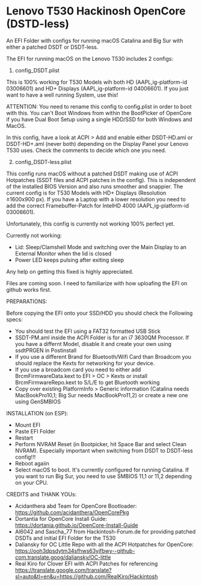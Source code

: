 # Lenovo T530 Hackinosh OpenCore (DSTD-less)

An EFI Folder with configs for running macOS Catalina and Big Sur with either a patched DSDT or DSDT-less.

The EFI for running macOS on the Lenovo T530 includes 2 configs:

1. config_DSDT.plist

This is 100% working for T530 Models wih both HD (AAPL,ig-platform-id 03006601) and HD+ Displays (AAPL,ig-platform-id 04006601). If you just want to have
a well running System, use this!

ATTENTION: You need to rename this config to config.plist in order to boot with this. You can't Boot Windows from within the BootPicker of OpenCore if you 
have Dual Boot Setup using a single HDD/SSD for both Windows and MacOS.

In this config, have a look at ACPI > Add and enable either DSDT-HD.aml or DSDT-HD+.aml (never both) depending on the Display Panel your Lenovo T530 uses. Check the comments to decide which one you need.

2. config_DSDT-less.plist

This config runs macOS without a patched DSDT making use of ACPI Hotpatches (SSDT files and ACPI patches in the config). This is independent of the installed BIOS Version and also runs smoother and snappier. The current config is for T530 Models with HD+ Displays (Resolution ≥1600x900 px). If you have a Laptop with a lower resolution you need to add the correct Framebuffer-Patch for IntelHD 4000 (AAPL,ig-platform-id 03006601).

Unfortunately, this config is currently not working 100% perfect yet. 

Currently not working:
- Lid: Sleep/Clamshell Mode and switching over the Main Display to an External Monitor when the lid is closed
- Power LED keeps pulsing after exiting sleep

Any help on getting this fixed is highly appreciated.

Files are coming soon. I need to familiarize with how uploafing the EFI on github works first.

PREPARATIONS:

Before copying the EFI onto your SSD/HDD you should check the Following specs:

- You should test the EFI using a FAT32 formatted USB Stick 
- SSDT-PM.aml inside the ACPI Folder is for an i7 3630QM Processor. If you have a differnt Model, disable it and create your own using ssdtPRGEN in Postinstall
- If you use a different Brand for Bluetooth/Wifi Card than Broadcom you should replace the Kexts for networking for your device.
- If you use a broadcom card you need to either add BrcmFirmwareData.kext to EFI > OC > Kexts or install BrcmFirmwareRepo.kext to S/L/E to get Bluetooth working
- Copy over existing PlatformInfo > Generic information (Catalina needs MacBookPro10,1; Big Sur needs MacBookPro11,2) or create a new one using GenSMBIOS

INSTALLATION (on ESP):

- Mount EFI
- Paste EFI Folder
- Restart
- Perform NVRAM Reset (in Bootpicker, hit Space Bar and select Clean NVRAM). Especially important when switching from DSDT to DSDT-less config!!!
- Reboot agaiin
- Select macOS to boot. It's currently configured for running Catalina. If you want to run Big Sur, you need to use SMBIOS 11,1 or 11,2  depending on your CPU.

CREDITS and THANK YOUs:

- Acidanthera abd Team for OpenCore Bootloader: https://github.com/acidanthera/OpenCorePkg
- Dortantia for OpenCore Install Guide: https://dortania.github.io/OpenCore-Install-Guide
- Al6042 and Sascha_77 from Hackintosh-Forum.de for providing patched DSDTs and initial EFI Folder for the T530
- Daliansky for OC Little Repo with all the ACPI Hotpatches for OpenCore: https://ooh3dpsdytm34sfhws63yjfbwy--github-com.translate.goog/daliansky/OC-little
- Real Kiro for Clover EFI with ACPI Patches for referencing https://translate.google.com/translate?sl=auto&tl=en&u=https://github.com/RealKiro/Hackintosh

